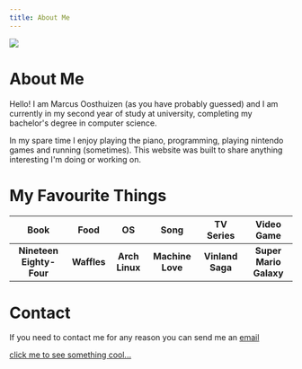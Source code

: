 ```yaml
---
title: About Me
---
```


![](/images/logo.webp)

# About Me
Hello! I am Marcus Oosthuizen (as you have probably guessed) and I am currently in my second year of study at university, completing my bachelor's degree in computer science. 

In my spare time I enjoy playing the piano, programming, playing nintendo games and running (sometimes). This website was built to share anything interesting I'm doing or working on.

# My Favourite Things

|         **Book**         	|   **Food**  	|     **OS**     	|     **Song**     	|   **TV Series**  	|     **Video Game**     	|
|:------------------------:	|:-----------:	|:--------------:	|:----------------:	|:----------------:	|:----------------------:	|
| **Nineteen Eighty-Four** 	| **Waffles** 	| **Arch Linux** 	| **Machine Love** 	| **Vinland Saga** 	| **Super Mario Galaxy** 	|

# Contact
If you need to contact me for any reason you can send me an [email](mailto:email@marcusoosthuizen.com)

[click me to see something cool...](/something-cool)